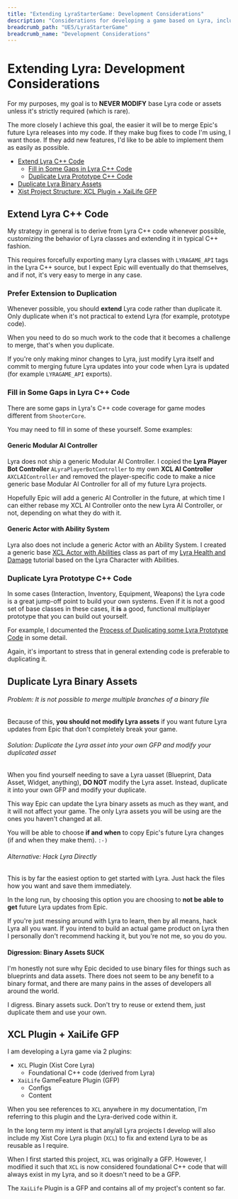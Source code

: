 ```yaml
---
title: "Extending LyraStarterGame: Development Considerations"
description: "Considerations for developing a game based on Lyra, including BP & UAsset duplication and native C++ extension and duplication"
breadcrumb_path: "UE5/LyraStarterGame"
breadcrumb_name: "Development Considerations"
---
```



# Extending Lyra: Development Considerations

For my purposes, my goal is to **NEVER MODIFY** base Lyra code or
assets unless it's strictly required (which is rare).

The more closely I achieve this goal, the easier it will be to merge Epic's
future Lyra releases into my code.  If they make bug fixes to code I'm
using, I want those.  If they add new features, I'd like to be able to
implement them as easily as possible.

- [Extend Lyra C++ Code](#ExtendCPP)
  - [Fill in Some Gaps in Lyra C++ Code](#FillInCPPGaps)
  - [Duplicate Lyra Prototype C++ Code](#DuplicatePrototypeCpp)
- [Duplicate Lyra Binary Assets](#DuplicateAssets)
- [Xist Project Structure: XCL Plugin + XaiLife GFP](#Structure)


<a id='ExtendCPP'></a>
## Extend Lyra C++ Code

My strategy in general is to derive from Lyra C++ code whenever possible,
customizing the behavior of Lyra classes and extending it
in typical C++ fashion.

This requires forcefully exporting many Lyra classes with `LYRAGAME_API` tags
in the Lyra C++ source, but I expect Epic will eventually do that themselves,
and if not, it's very easy to merge in any case.

### Prefer Extension to Duplication

Whenever possible, you should **extend** Lyra code rather than duplicate it.
Only duplicate when it's not practical to extend Lyra
(for example, prototype code).

When you need to do so much work to the code
that it becomes a challenge to merge, that's when you duplicate.

If you're only making minor changes to Lyra, just modify Lyra itself and commit to
merging future Lyra updates into your code when Lyra is updated
(for example `LYRAGAME_API` exports).

<a id='FillInCPPGaps'></a>
### Fill in Some Gaps in Lyra C++ Code

There are some gaps in Lyra's C++ code coverage for game modes different from `ShooterCore`.

You may need to fill in some of these yourself.  Some examples:

#### Generic Modular AI Controller

Lyra does not ship a generic Modular AI Controller.
I copied the
**Lyra Player Bot Controller** `ALyraPlayerBotController`
to my own
**XCL AI Controller** `AXCLAIController`
and removed the player-specific code to make a nice generic base
Modular AI Controller for all of my future Lyra projects.

Hopefully Epic will add a generic AI Controller in the future,
at which time I can either rebase my XCL AI Controller onto the new
Lyra AI Controller, or not, depending on what they do with it.

#### Generic Actor with Ability System

Lyra also does not include a generic Actor with an Ability System.
I created a generic base
[XCL Actor with Abilities](https://github.com/x157/Lyra-ActorWithAbilities)
class as part of my
[Lyra Health and Damage](https://x157.github.io/UE5/LyraStarterGame/Health-and-Damage/)
tutorial based on the Lyra Character with Abilities.

<a id='DuplicatePrototypeCpp'></a>
### Duplicate Lyra Prototype C++ Code

In some cases (Interaction, Inventory, Equipment, Weapons) the Lyra code
is a great jump-off point to build your own systems.  Even if it is not a good
set of base classes in these cases, it **is** a good, functional multiplayer prototype
that you can build out yourself.

For example, I documented the
[Process of Duplicating some Lyra Prototype Code](http://localhost:4000/UE5/LyraStarterGame/Inventory/#DuplicateToExtend)
in some detail.

Again, it's important to stress that in general extending code is preferable
to duplicating it.


<a id='DuplicateAssets'></a>
## Duplicate Lyra Binary Assets

###### Problem: It is not possible to merge multiple branches of a binary file

Because of this,
**you should not modify Lyra assets**
if you want future Lyra updates from Epic
that don't completely break your game.

###### Solution: Duplicate the Lyra asset into your own GFP and modify your duplicated asset

When you find yourself needing to save a Lyra uasset
(Blueprint, Data Asset, Widget, anything),
**DO NOT** modify the Lyra asset.
Instead, duplicate it into your own GFP and modify your duplicate.

This way Epic can update the Lyra binary assets as much as they want,
and it will not affect your game.  The only Lyra assets you will be using
are the ones you haven't changed at all.

You will be able to choose **if and when**
to copy Epic's future Lyra changes (if and when they make them).
`:-)`

###### Alternative: Hack Lyra Directly

This is by far the easiest option to get started with Lyra.
Just hack the files how you want and save them immediately.

In the long run, by choosing this option you are choosing to
**not be able to get** future Lyra updates from Epic.

If you're just messing around with Lyra to learn, then by all means,
hack Lyra all you want.
If you intend to build an actual game product on Lyra then
I personally don't recommend hacking it, but you're not me,
so you do you.


#### Digression: Binary Assets SUCK

I'm honestly not sure why Epic decided to use binary files for things such
as blueprints and data assets.  There does not seem to be any benefit to a
binary format, and there are many pains in the asses of developers all around
the world.

I digress.  Binary assets suck.  Don't try to reuse or extend them, just
duplicate them and use your own.


<a id='Structure'></a>
## XCL Plugin + XaiLife GFP

I am developing a Lyra game via 2 plugins:

- `XCL` Plugin (Xist Core Lyra)
  - Foundational C++ code (derived from Lyra)
- `XaiLife` GameFeature Plugin (GFP)
  - Configs
  - Content

When you see references to `XCL` anywhere in my documentation, I'm referring
to this plugin and the Lyra-derived code within it.

In the long term my intent is that any/all Lyra projects I develop will
also include my Xist Core Lyra plugin (`XCL`) to fix and extend Lyra to be as reusable
as I require.

When I first started this project, `XCL` was originally a GFP.  However, I modified
it such that `XCL` is now considered foundational C++ code that will always exist
in my Lyra, and so it doesn't need to be a GFP.

The `XaiLife` Plugin is a GFP and contains all of my project's content so far.
